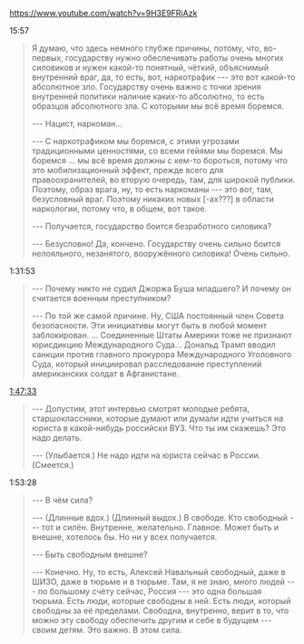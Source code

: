 https://www.youtube.com/watch?v=9H3E9FRjAzk

15:57

> Я думаю, что здесь немного глубже причины, потому, что, во-первых, государству нужно обеспечивать работы очень многих силовиков и нужен какой-то понятный, чёткий, объяснимый внутренний враг, да, то есть, вот, наркотрафик --- это вот какой-то абсолютное зло.  Государству очень важно с точки зрения внутренней политики наличие каких-то абсолютно, то есть образцов абсолютного зла.  С которыми мы всё время боремся.
>
> --- Нацист, наркоман...
>
> --- С наркотрафиком мы боремся, с этими угрозами традиционными ценностями, со всеми гейями мы боремся.  Мы боремся ... мы всё время должны с кем-то бороться, потому что это мобилизационный эффект, прежде всего для правоохранителей, во вторую очередь, там, для широкой публики.  Поэтому, образ врага, ну, то есть наркоманы --- это вот, там, безусловный враг.  Поэтому никаких новых [-ах???] в области наркологии, потому что, в общем, вот такое.
>
> --- Получается, государство боится безработного силовика?
>
> --- Безусловно!  Да, кончено.  Государству очень сильно боится нелояльного, незанятого, вооружённого силовика!  Очень сильно.

1:31:53

> --- Почему никто не судил Джоржа Буша младшего?  И почему он считается военным преступником?
>
> --- По той же самой причине.  Ну, США постоянный член Совета безопасности.  Эти инициативы могут быть в любой момент заблокирован. ... Соединенные Штаты Америки тоже не признают юрисдикцию Mеждународного Суда... Дональд Трамп вводил санкции против главного прокурора  Международного Уголовного Суда, который инициировал расследование преступлений американских солдат в Афганистане.

[1:47:33](https://www.youtube.com/watch?v=9H3E9FRjAzk&t=6453s)

> --- Допустим, этот интервью смотрят молодые ребята, старшоклассники, которые думают или думали идти учиться на юриста в какой-нибудь российски ВУЗ.  Что ты им скажешь?  Это надо делать.
>
> --- (Улыбается.) Не надо идти на юриста сейчас в России. (Смеется.)

1:53:28

> --- В чём сила?
>
> --- (Длинные вдох.) (Длинный выдох.) В свободе.  Кто свободный --- тот и силён.  Внутренне, желательно.  Главное.  Может быть и внешне, хотелось бы.  Но ни у всех получается.
>
> --- Быть свободным внешне?
>
> --- Конечно.  Ну, то есть, Алексей Навальный свободный, даже в ШИЗО, даже в тюрьме и в тюрьме.  Там, я не знаю, много людей --- по большому счёту сейчас, Россия --- это одна большая тюрьма.  Есть люди, которые свободны в ней.  Есть люди, который свободны за её пределами.  Свободна,  внутренно, верит в то, что можно эту свободу обеспечить другим и себе в будущем --- своим детям.  Это важно.  В этом сила.
